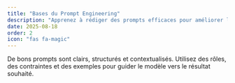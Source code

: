 ```yaml
---
title: "Bases du Prompt Engineering"
description: "Apprenez à rédiger des prompts efficaces pour améliorer les résultats de l'IA."
date: 2025-08-18
order: 2
icon: "fas fa-magic"
---
```

De bons prompts sont clairs, structurés et contextualisés. Utilisez des rôles, des contraintes et des exemples pour guider le modèle vers le résultat souhaité.
